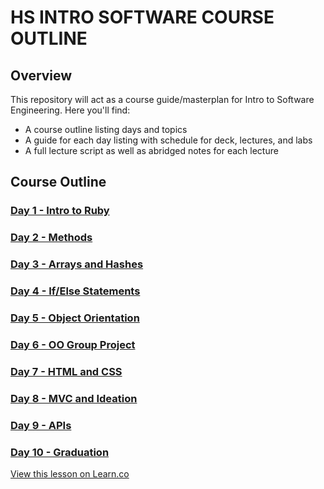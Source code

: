 # HS INTRO SOFTWARE COURSE OUTLINE

## Overview
This repository will act as a course guide/masterplan for Intro to Software Engineering. 
Here you'll find:

+ A course outline listing days and topics
+ A guide for each day listing with schedule for deck, lectures, and labs
+ A full lecture script as well as abridged notes for each lecture

## Course Outline

### [Day 1 - Intro to Ruby](day-01)

### [Day 2 - Methods](day-02)

### [Day 3 - Arrays and Hashes](day-03)

### [Day 4 - If/Else Statements](day-04)

### [Day 5 - Object Orientation](day-05)

### [Day 6 - OO Group Project](day-06)

### [Day 7 - HTML and CSS](day-07)

### [Day 8 - MVC and Ideation](day-08)

### [Day 9 - APIs](day-09)

### [Day 10 - Graduation](day-10)


<a href='https://learn.co/lessons/precollege-summer-intro-software-engineering-track' data-visibility='hidden'>View this lesson on Learn.co</a>
